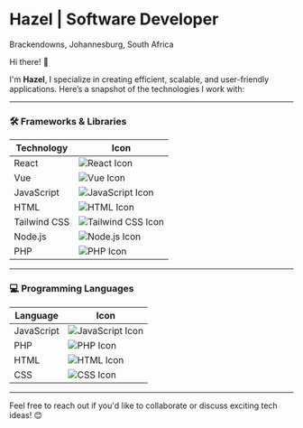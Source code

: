 # Hazel | Software Developer  
Brackendowns, Johannesburg, South Africa  

Hi there! 👋

I'm **Hazel**, I specialize in creating efficient, scalable, and user-friendly applications. Here’s a snapshot of the technologies I work with:

---

### 🛠️ Frameworks & Libraries

| Technology     | Icon                                    |
|----------------|-----------------------------------------|
| React          | ![React Icon](https://cdn.jsdelivr.net/npm/simple-icons@v5/icons/react.svg)   |
| Vue            | ![Vue Icon](https://cdn.jsdelivr.net/npm/simple-icons@v5/icons/vue-dot-js.svg) |
| JavaScript     | ![JavaScript Icon](https://cdn.jsdelivr.net/npm/simple-icons@v5/icons/javascript.svg) |
| HTML           | ![HTML Icon](https://cdn.jsdelivr.net/npm/simple-icons@v5/icons/html5.svg)    |
| Tailwind CSS   | ![Tailwind CSS Icon](https://cdn.jsdelivr.net/npm/simple-icons@v5/icons/tailwindcss.svg) |
| Node.js        | ![Node.js Icon](https://cdn.jsdelivr.net/npm/simple-icons@v5/icons/node-dot-js.svg) |
| PHP            | ![PHP Icon](https://cdn.jsdelivr.net/npm/simple-icons@v5/icons/php.svg)       |

---

### 💻 Programming Languages

| Language       | Icon                                    |
|----------------|-----------------------------------------|
| JavaScript     | ![JavaScript Icon](https://cdn.jsdelivr.net/npm/simple-icons@v5/icons/javascript.svg) |
| PHP            | ![PHP Icon](https://cdn.jsdelivr.net/npm/simple-icons@v5/icons/php.svg)       |
| HTML           | ![HTML Icon](https://cdn.jsdelivr.net/npm/simple-icons@v5/icons/html5.svg)    |
| CSS            | ![CSS Icon](https://cdn.jsdelivr.net/npm/simple-icons@v5/icons/css3.svg)      |

---

Feel free to reach out if you'd like to collaborate or discuss exciting tech ideas! 😊







